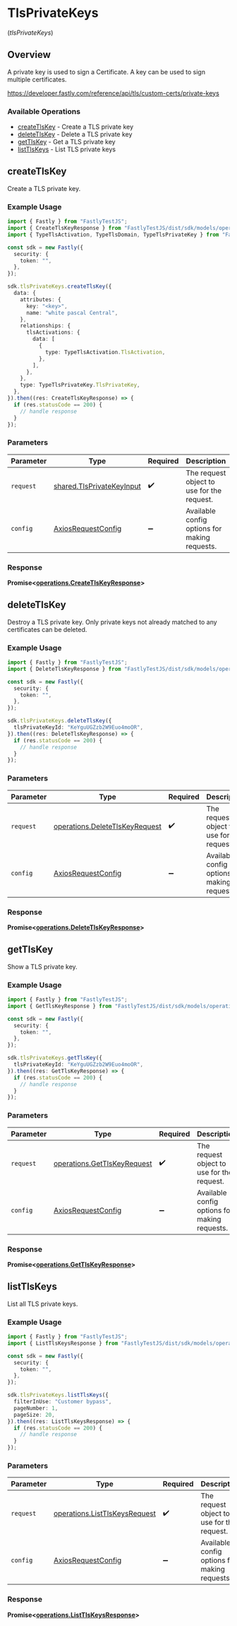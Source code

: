 # TlsPrivateKeys
(*tlsPrivateKeys*)

## Overview

A private key is used to sign a Certificate. A key can be used to sign multiple certificates.

<https://developer.fastly.com/reference/api/tls/custom-certs/private-keys>
### Available Operations

* [createTlsKey](#createtlskey) - Create a TLS private key
* [deleteTlsKey](#deletetlskey) - Delete a TLS private key
* [getTlsKey](#gettlskey) - Get a TLS private key
* [listTlsKeys](#listtlskeys) - List TLS private keys

## createTlsKey

Create a TLS private key.

### Example Usage

```typescript
import { Fastly } from "FastlyTestJS";
import { CreateTlsKeyResponse } from "FastlyTestJS/dist/sdk/models/operations";
import { TypeTlsActivation, TypeTlsDomain, TypeTlsPrivateKey } from "FastlyTestJS/dist/sdk/models/shared";

const sdk = new Fastly({
  security: {
    token: "",
  },
});

sdk.tlsPrivateKeys.createTlsKey({
  data: {
    attributes: {
      key: "<key>",
      name: "white pascal Central",
    },
    relationships: {
      tlsActivations: {
        data: [
          {
            type: TypeTlsActivation.TlsActivation,
          },
        ],
      },
    },
    type: TypeTlsPrivateKey.TlsPrivateKey,
  },
}).then((res: CreateTlsKeyResponse) => {
  if (res.statusCode == 200) {
    // handle response
  }
});
```

### Parameters

| Parameter                                                              | Type                                                                   | Required                                                               | Description                                                            |
| ---------------------------------------------------------------------- | ---------------------------------------------------------------------- | ---------------------------------------------------------------------- | ---------------------------------------------------------------------- |
| `request`                                                              | [shared.TlsPrivateKeyInput](../../models/shared/tlsprivatekeyinput.md) | :heavy_check_mark:                                                     | The request object to use for the request.                             |
| `config`                                                               | [AxiosRequestConfig](https://axios-http.com/docs/req_config)           | :heavy_minus_sign:                                                     | Available config options for making requests.                          |


### Response

**Promise<[operations.CreateTlsKeyResponse](../../models/operations/createtlskeyresponse.md)>**


## deleteTlsKey

Destroy a TLS private key. Only private keys not already matched to any certificates can be deleted.

### Example Usage

```typescript
import { Fastly } from "FastlyTestJS";
import { DeleteTlsKeyResponse } from "FastlyTestJS/dist/sdk/models/operations";

const sdk = new Fastly({
  security: {
    token: "",
  },
});

sdk.tlsPrivateKeys.deleteTlsKey({
  tlsPrivateKeyId: "KeYguUGZzb2W9Euo4moOR",
}).then((res: DeleteTlsKeyResponse) => {
  if (res.statusCode == 200) {
    // handle response
  }
});
```

### Parameters

| Parameter                                                                        | Type                                                                             | Required                                                                         | Description                                                                      |
| -------------------------------------------------------------------------------- | -------------------------------------------------------------------------------- | -------------------------------------------------------------------------------- | -------------------------------------------------------------------------------- |
| `request`                                                                        | [operations.DeleteTlsKeyRequest](../../models/operations/deletetlskeyrequest.md) | :heavy_check_mark:                                                               | The request object to use for the request.                                       |
| `config`                                                                         | [AxiosRequestConfig](https://axios-http.com/docs/req_config)                     | :heavy_minus_sign:                                                               | Available config options for making requests.                                    |


### Response

**Promise<[operations.DeleteTlsKeyResponse](../../models/operations/deletetlskeyresponse.md)>**


## getTlsKey

Show a TLS private key.

### Example Usage

```typescript
import { Fastly } from "FastlyTestJS";
import { GetTlsKeyResponse } from "FastlyTestJS/dist/sdk/models/operations";

const sdk = new Fastly({
  security: {
    token: "",
  },
});

sdk.tlsPrivateKeys.getTlsKey({
  tlsPrivateKeyId: "KeYguUGZzb2W9Euo4moOR",
}).then((res: GetTlsKeyResponse) => {
  if (res.statusCode == 200) {
    // handle response
  }
});
```

### Parameters

| Parameter                                                                  | Type                                                                       | Required                                                                   | Description                                                                |
| -------------------------------------------------------------------------- | -------------------------------------------------------------------------- | -------------------------------------------------------------------------- | -------------------------------------------------------------------------- |
| `request`                                                                  | [operations.GetTlsKeyRequest](../../models/operations/gettlskeyrequest.md) | :heavy_check_mark:                                                         | The request object to use for the request.                                 |
| `config`                                                                   | [AxiosRequestConfig](https://axios-http.com/docs/req_config)               | :heavy_minus_sign:                                                         | Available config options for making requests.                              |


### Response

**Promise<[operations.GetTlsKeyResponse](../../models/operations/gettlskeyresponse.md)>**


## listTlsKeys

List all TLS private keys.

### Example Usage

```typescript
import { Fastly } from "FastlyTestJS";
import { ListTlsKeysResponse } from "FastlyTestJS/dist/sdk/models/operations";

const sdk = new Fastly({
  security: {
    token: "",
  },
});

sdk.tlsPrivateKeys.listTlsKeys({
  filterInUse: "Customer bypass",
  pageNumber: 1,
  pageSize: 20,
}).then((res: ListTlsKeysResponse) => {
  if (res.statusCode == 200) {
    // handle response
  }
});
```

### Parameters

| Parameter                                                                      | Type                                                                           | Required                                                                       | Description                                                                    |
| ------------------------------------------------------------------------------ | ------------------------------------------------------------------------------ | ------------------------------------------------------------------------------ | ------------------------------------------------------------------------------ |
| `request`                                                                      | [operations.ListTlsKeysRequest](../../models/operations/listtlskeysrequest.md) | :heavy_check_mark:                                                             | The request object to use for the request.                                     |
| `config`                                                                       | [AxiosRequestConfig](https://axios-http.com/docs/req_config)                   | :heavy_minus_sign:                                                             | Available config options for making requests.                                  |


### Response

**Promise<[operations.ListTlsKeysResponse](../../models/operations/listtlskeysresponse.md)>**

